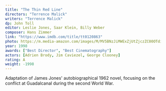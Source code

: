 ```yaml
---
title: "The Thin Red Line"
directors: "Terrence Malick"
writers: "Terrence Malick"
dp: John Toll
editor: Leslie Jones, Saar Klein, Billy Weber
composer: Hans Zimmer
link: "https://www.imdb.com/title/tt0120863"
photo: https://m.media-amazon.com/images/M/MV5BNzJiMWExZjUtZjczZC00OTdiLTk1NGEtYmYyYjI2NGZmMTJjXkEyXkFqcGdeQXVyMTI3MDk3MzQ@._V1_FMjpg_UX1280_.jpg
year: 1998
awards: ["Best Director", "Best Cinematography"]
actors: [Adrien Brody, Jim Caviezel, George Clooney]
rating: A
weight: -1998
---
```

Adaptation of James Jones' autobiographical 1962 novel, focusing on the conflict at Guadalcanal during the second World War.